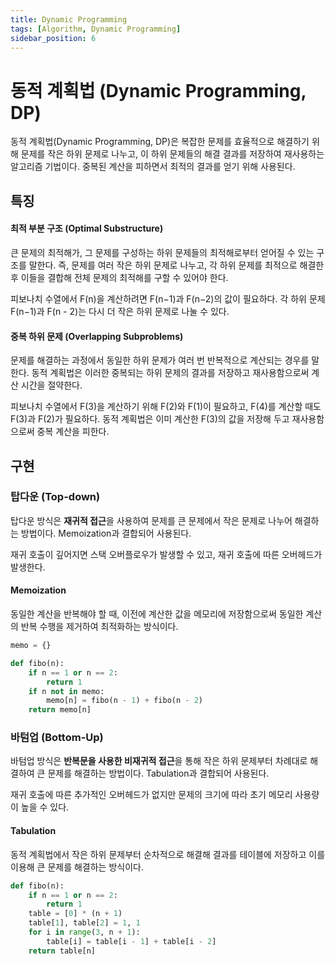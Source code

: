 ```yaml
---
title: Dynamic Programming
tags: [Algorithm, Dynamic Programming]
sidebar_position: 6
---
```


# 동적 계획법 (Dynamic Programming, DP)

동적 계획법(Dynamic Programming, DP)은 복잡한 문제를 효율적으로 해결하기 위해 문제를 작은 하위 문제로 나누고, 이 하위 문제들의 해결 결과를 저장하여 재사용하는 알고리즘 기법이다. 중복된 계산을 피하면서 최적의 결과를 얻기 위해 사용된다.

## 특징

#### 최적 부분 구조 (Optimal Substructure)

큰 문제의 최적해가, 그 문제를 구성하는 하위 문제들의 최적해로부터 얻어질 수 있는 구조를 말한다. 즉, 문제를 여러 작은 하위 문제로 나누고, 각 하위 문제를 최적으로 해결한 후 이들을 결합해 전체 문제의 최적해를 구할 수 있어야 한다.

피보나치 수열에서 F(n)을 계산하려면 F(n−1)과 F(n−2)의 값이 필요하다. 각 하위 문제 F(n−1)과 F(n - 2)는 다시 더 작은 하위 문제로 나눌 수 있다.

#### 중복 하위 문제 (Overlapping Subproblems)

문제를 해결하는 과정에서 동일한 하위 문제가 여러 번 반복적으로 계산되는 경우를 말한다. 동적 계획법은 이러한 중복되는 하위 문제의 결과를 저장하고 재사용함으로써 계산 시간을 절약한다.

피보나치 수열에서 F(3)을 계산하기 위해 F(2)와 F(1)이 필요하고, F(4)를 계산할 때도 F(3)과 F(2)가 필요하다. 동적 계획법은 이미 계산한 F(3)의 값을 저장해 두고 재사용함으로써 중복 계산을 피한다.

## 구현

### 탑다운 (Top-down)

탑다운 방식은 **재귀적 접근**을 사용하여 문제를 큰 문제에서 작은 문제로 나누어 해결하는 방법이다. Memoization과 결합되어 사용된다.

재귀 호출이 깊어지면 스택 오버플로우가 발생할 수 있고, 재귀 호출에 따른 오버헤드가 발생한다.

#### Memoization

동일한 계산을 반복해야 할 때, 이전에 계산한 값을 메모리에 저장함으로써 동일한 계산의 반복 수행을 제거하여 최적화하는 방식이다.

```python
memo = {}

def fibo(n):
    if n == 1 or n == 2:
        return 1
    if n not in memo:
        memo[n] = fibo(n - 1) + fibo(n - 2)
    return memo[n]
```

### 바텀업 (Bottom-Up)

바텀업 방식은 **반복문을 사용한 비재귀적 접근**을 통해 작은 하위 문제부터 차례대로 해결하여 큰 문제를 해결하는 방법이다. Tabulation과 결합되어 사용된다.

재귀 호출에 따른 추가적인 오버헤드가 없지만 문제의 크기에 따라 초기 메모리 사용량이 높을 수 있다.

#### Tabulation

동적 계획법에서 작은 하위 문제부터 순차적으로 해결해 결과를 테이블에 저장하고 이를 이용해 큰 문제를 해결하는 방식이다.

```python
def fibo(n):
    if n == 1 or n == 2:
        return 1
    table = [0] * (n + 1)
    table[1], table[2] = 1, 1
    for i in range(3, n + 1):
        table[i] = table[i - 1] + table[i - 2]
    return table[n]
```
